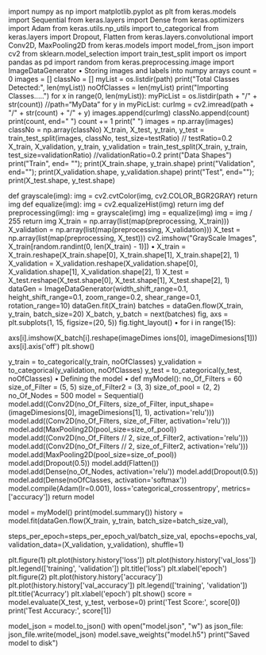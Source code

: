 import numpy as np
import matplotlib.pyplot as plt
from keras.models import Sequential
from keras.layers import Dense
from keras.optimizers import Adam
from keras.utils.np_utils import to_categorical
from keras.layers import Dropout, Flatten
from keras.layers.convolutional import Conv2D, MaxPooling2D
from keras.models import model_from_json
import cv2
from sklearn.model_selection import train_test_split
import os
import pandas as pd
import random
from keras.preprocessing.image import ImageDataGenerator
• Storing images and labels into numpy arrays
count = 0
images = []
classNo = []
myList = os.listdir(path)
print("Total Classes Detected:", len(myList))
noOfClasses = len(myList)
print("Importing Classes.....")
for x in range(0, len(myList)):
 myPicList = os.listdir(path + "/" + str(count)) //path=“MyData”
 for y in myPicList:
 curImg = cv2.imread(path + "/" + str(count) + "/" + y)
 images.append(curImg)
 classNo.append(count)
 print(count, end=" ")
 count += 1
print(" ")
images = np.array(images)
classNo = np.array(classNo)
X_train, X_test, y_train, y_test = train_test_split(images, classNo,
test_size=testRatio) // testRatio=0.2
X_train, X_validation, y_train, y_validation =
train_test_split(X_train, y_train, test_size=validationRatio)
//validationRatio=0.2
print("Data Shapes")
print("Train", end=
"");
print(X_train.shape, y_train.shape)
print("Validation", end="");
print(X_validation.shape, y_validation.shape)
print("Test", end="");
print(X_test.shape, y_test.shape)

def grayscale(img):
 img = cv2.cvtColor(img, cv2.COLOR_BGR2GRAY)
 return img
def equalize(img):
 img = cv2.equalizeHist(img)
 return img
def preprocessing(img):
 img = grayscale(img)
 img = equalize(img)
 img = img / 255
 return img
X_train = np.array(list(map(preprocessing, X_train)))
X_validation = np.array(list(map(preprocessing, X_validation)))
X_test = np.array(list(map(preprocessing, X_test)))
cv2.imshow("GrayScale Images",
 X_train[random.randint(0, len(X_train) - 1)])
• X_train = X_train.reshape(X_train.shape[0], X_train.shape[1], X_train.shape[2],
1)
X_validation = X_validation.reshape(X_validation.shape[0],
X_validation.shape[1], X_validation.shape[2], 1)
X_test = X_test.reshape(X_test.shape[0], X_test.shape[1], X_test.shape[2], 1)
dataGen = ImageDataGenerator(width_shift_range=0.1,
 height_shift_range=0.1,
 zoom_range=0.2,
 shear_range=0.1,
 rotation_range=10)
dataGen.fit(X_train)
batches = dataGen.flow(X_train, y_train,
 batch_size=20)
X_batch, y_batch = next(batches)
fig, axs = plt.subplots(1, 15, figsize=(20, 5))
fig.tight_layout()
• for i in range(15):

axs[i].imshow(X_batch[i].reshape(imageDimes
ions[0], imageDimesions[1]))
 axs[i].axis('off')
plt.show()

y_train = to_categorical(y_train, noOfClasses)
y_validation = to_categorical(y_validation, noOfClasses)
y_test = to_categorical(y_test, noOfClasses)
• Defining the model
• def myModel():
 no_Of_Filters = 60
 size_of_Filter = (5, 5)
 size_of_Filter2 = (3, 3)
 size_of_pool = (2, 2)
 no_Of_Nodes = 500
 model = Sequential()
 model.add((Conv2D(no_Of_Filters, size_of_Filter,
input_shape=(imageDimesions[0], imageDimesions[1], 1),
 activation='relu')))
 model.add((Conv2D(no_Of_Filters, size_of_Filter,
activation='relu')))
 model.add(MaxPooling2D(pool_size=size_of_pool))
 model.add((Conv2D(no_Of_Filters // 2, size_of_Filter2,
activation='relu')))
 model.add((Conv2D(no_Of_Filters // 2, size_of_Filter2,
activation='relu')))
 model.add(MaxPooling2D(pool_size=size_of_pool))
 model.add(Dropout(0.5))
 model.add(Flatten())
 model.add(Dense(no_Of_Nodes, activation='relu'))
 model.add(Dropout(0.5))
 model.add(Dense(noOfClasses, activation='softmax'))
 model.compile(Adam(lr=0.001), loss='categorical_crossentropy',
metrics=['accuracy'])
 return model
 
 model = myModel()
print(model.summary())
history = model.fit(dataGen.flow(X_train, y_train,
batch_size=batch_size_val),

steps_per_epoch=steps_per_epoch_val/batch_size_val,
epochs=epochs_val,
 validation_data=(X_validation, y_validation),
shuffle=1)

plt.figure(1)
plt.plot(history.history['loss'])
plt.plot(history.history['val_loss'])
plt.legend(['training', 'validation'])
plt.title('loss')
plt.xlabel('epoch')
plt.figure(2)
plt.plot(history.history['accuracy'])
plt.plot(history.history['val_accuracy'])
plt.legend(['training', 'validation'])
plt.title('Acurracy')
plt.xlabel('epoch')
plt.show()
score = model.evaluate(X_test, y_test, verbose=0)
print('Test Score:', score[0])
print('Test Accuracy:', score[1])

model_json = model.to_json()
with open("model.json", "w") as json_file:
 json_file.write(model_json)
model.save_weights("model.h5")
print("Saved model to disk")
